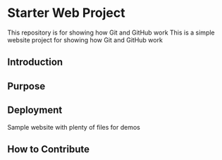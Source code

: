 # Starter Web Project

This repository is for showing how Git and GitHub work
This is a simple website project for showing how Git and GitHub work
## Introduction

## Purpose
## Deployment
Sample website with plenty of files for demos
## How to Contribute